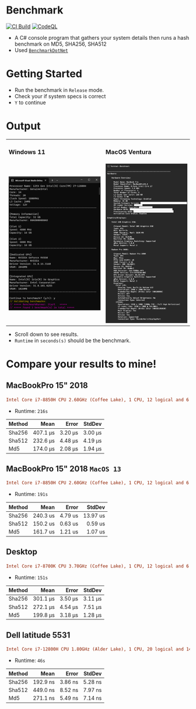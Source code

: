 # Benchmark

[![CI Build](https://github.com/OudomMunint/Benchmark/actions/workflows/main.yml/badge.svg)](https://github.com/OudomMunint/Benchmark/actions/workflows/main.yml) [![CodeQL](https://github.com/OudomMunint/Benchmark/actions/workflows/codeql.yml/badge.svg)](https://github.com/OudomMunint/Benchmark/actions/workflows/codeql.yml)

- A C# console program that gathers your system details then runs a hash benchmark on MD5, SHA256, SHA512
- Used <a href="https://github.com/dotnet/BenchmarkDotNet"> `BenchmarkDotNet` </a>

# Getting Started
- Run the benchmark in `Release` mode.
- Check your if system specs is correct
- `Y` to continue

# Output 
<table>
  <tr>
    <td> <h3>Windows 11</h3> </td>
    <td> <h3>MacOS Ventura</h3>  </td>
  </tr>
  <tr>
    <td> <img src="results.png"/> </td>
    <td> <img src="macresults.png"/> </td>
  </tr>
</table>


- Scroll down to see results.
- `Runtime` in `seconds(s)` should be the benchmark.

# Compare your results to mine!
## MacBookPro 15" 2018
``` ini
Intel Core i7-8850H CPU 2.60GHz (Coffee Lake), 1 CPU, 12 logical and 6 physical cores (6P/0E)
```
- Runtime: `216s`

| Method |     Mean |   Error |  StdDev |
|------- |---------:|--------:|--------:|
| Sha256 | 407.1 μs | 3.20 μs | 3.00 μs |
| Sha512 | 232.6 μs | 4.48 μs | 4.19 μs |
|    Md5 | 174.0 μs | 2.08 μs | 1.94 μs |

## MacBookPro 15" 2018 `MacOS 13`
``` ini
Intel Core i7-8850H CPU 2.60GHz (Coffee Lake), 1 CPU, 12 logical and 6 physical cores (6P/0E)
```
- Runtime: `191s`

| Method |     Mean |   Error |   StdDev |
|------- |---------:|--------:|---------:|
| Sha256 | 240.3 us | 4.79 us | 13.97 us |
| Sha512 | 150.2 us | 0.63 us |  0.59 us |
|    Md5 | 161.7 us | 1.21 us |  1.07 us |

## Desktop
``` ini
Intel Core i7-8700K CPU 3.70GHz (Coffee Lake), 1 CPU, 12 logical and 6 physical cores (6P/0E)
```
- Runtime: `151s`

| Method |     Mean |   Error |  StdDev |
|------- |---------:|--------:|--------:|
| Sha256 | 301.1 μs | 3.50 μs | 3.11 μs |
| Sha512 | 272.1 μs | 4.54 μs | 7.51 μs |
|    Md5 | 199.8 μs | 3.18 μs | 1.28 μs |

## Dell latitude 5531
``` ini
Intel Core i7-12800H CPU 1.80GHz (Alder Lake), 1 CPU, 20 logical and 14 physical cores (6P/8E)
```
- Runtime: `46s`

| Method |     Mean |   Error |  StdDev |
|------- |---------:|--------:|--------:|
| Sha256 | 192.9 ns | 3.86 ns | 5.28 ns |
| Sha512 | 449.0 ns | 8.52 ns | 7.97 ns |
|    Md5 | 271.1 ns | 5.49 ns | 7.14 ns |
